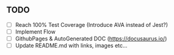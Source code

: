 ## TODO

- [ ] Reach 100% Test Coverage (Introduce AVA instead of Jest?)
- [ ] Implement Flow
- [ ] GithubPages & AutoGenerated DOC (https://docusaurus.io/)
- [ ] Update README.md with links, images etc...
